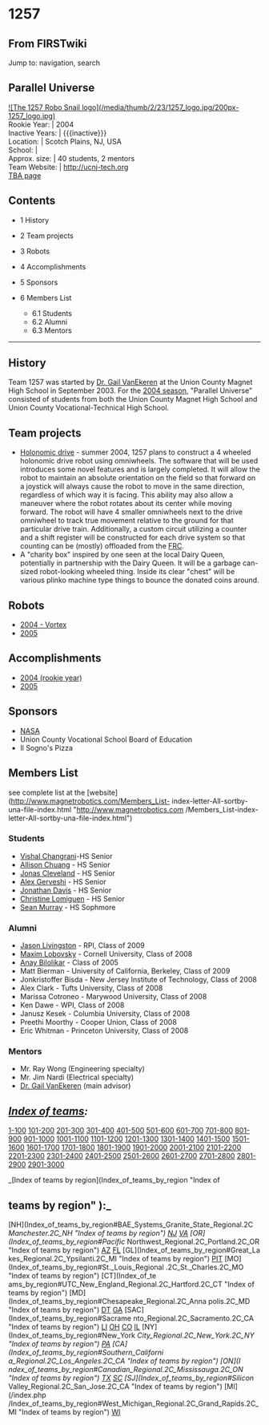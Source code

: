 # 1257

## From FIRSTwiki

Jump to: navigation, search

## Parallel Universe

[![The 1257 Robo Snail logo](/media/thumb/2/23/1257_logo.jpg/200px-
1257_logo.jpg)](Image:1257_logo.jpg "The 1257 Robo Snail logo")<br>
Rookie Year: | 2004<br>
Inactive Years: | {{{inactive}}}<br>
Location: | Scotch Plains, NJ, USA<br>
School: |<br>
Approx. size: | 40 students, 2 mentors<br>
Team Website: | <http://ucnj-tech.org><br>
[TBA page](http://www.thebluealliance.net/tbatv/team.php?team=1257 "http://www.thebluealliance.net/tbatv/team.php?team=1257")

## Contents

- 1 History
- 2 Team projects
- 3 Robots
- 4 Accomplishments
- 5 Sponsors
- 6 Members List

  - 6.1 Students
  - 6.2 Alumni
  - 6.3 Mentors

--------------------------------------------------------------------------------

## History

Team 1257 was started by [Dr. Gail VanEkeren](Gail_VanEkeren "Gail
VanEkeren") at the Union County Magnet High School in September 2003\. For the [2004 season](1257_in_2004 "1257 in 2004"), "Parallel Universe" consisted of students from both the Union County Magnet High School and Union County Vocational-Technical High School.

## Team projects

- [Holonomic drive](/index.php?title=Holonomic_drive&action=edit "Holonomic drive") - summer 2004, 1257 plans to construct a 4 wheeled holonomic drive robot using omniwheels. The software that will be used introduces some novel features and is largely completed. It will allow the robot to maintain an absolute orientation on the field so that forward on a joystick will always cause the robot to move in the same direction, regardless of which way it is facing. This ability may also allow a maneuver where the robot rotates about its center while moving forward. The robot will have 4 smaller omniwheels next to the drive omniwheel to track true movement relative to the ground for that particular drive train. Additionally, a custom circuit utilizing a counter and a shift register will be constructed for each drive system so that counting can be (mostly) offloaded from the [FRC](robot-controller).
- A "charity box" inspired by one seen at the local Dairy Queen, potentially in partnership with the Dairy Queen. It will be a garbage can-sized robot-looking wheeled thing. Inside its clear "chest" will be various plinko machine type things to bounce the donated coins around.

## Robots

- [2004 - Vortex](1257_in_2004 "1257 in 2004")
- [2005](1257_in_2005 "1257 in 2005")

## Accomplishments

- [2004 (rookie year)](1257_in_2004 "1257 in 2004")
- [2005](1257_in_2005 "1257 in 2005")

## Sponsors

- [NASA](NASA "NASA")
- Union County Vocational School Board of Education
- Il Sogno's Pizza

## Members List

see complete list at the [website](http://www.magnetrobotics.com/Members_List-
index-letter-All-sortby-una-file-index.html "http://www.magnetrobotics.com
/Members_List-index-letter-All-sortby-una-file-index.html")

### Students

- [Vishal Changrani](User:Vchangrani "User:Vchangrani")-HS Senior
- [Allison Chuang](User:Ally "User:Ally") - HS Senior
- [Jonas Cleveland](User:Jonas "User:Jonas") - HS Senior
- [Alex Gerveshi](User:Alex "User:Alex") - HS Senior
- [Jonathan Davis](User:Jonathan_Davis "User:Jonathan Davis") - HS Senior
- [Christine Lomiguen](User:Christine "User:Christine") - HS Senior
- [Sean Murray](User:Sean "User:Sean") - HS Sophmore

### Alumni

- [Jason Livingston](User:Jason "User:Jason") - RPI, Class of 2009
- [Maxim Lobovsky](User:Max "User:Max") - Cornell University, Class of 2008
- [Anay Bilolikar](User:Bilolikar "User:Bilolikar") - Class of 2005
- Matt Bierman - University of California, Berkeley, Class of 2009
- Jonkristoffer Bisda - New Jersey Institute of Technology, Class of 2008
- Alex Clark - Tufts University, Class of 2008
- Marissa Cotroneo - Marywood University, Class of 2008
- Ken Dawe - WPI, Class of 2008
- Janusz Kesek - Columbia University, Class of 2008
- Preethi Moorthy - Cooper Union, Class of 2008
- Eric Whitman - Princeton University, Class of 2008

### Mentors

- Mr. Ray Wong (Engineering specialty)
- Mr. Jim Nardi (Electrical specialty)
- [Dr. Gail VanEkeren](Gail_VanEkeren "Gail VanEkeren") (main advisor)

## _[Index of teams](Index_of_teams "Index of teams"):_

[1-100](Index_of_teams#1-100 "Index of teams") [101-200](Index_of_teams#101-200 "Index of teams") [201-300](Index_of_teams#201-300 "Index of teams") [301-400](Index_of_teams#301-400 "Index of teams") [401-500](Index_of_teams#401-500 "Index of teams") [501-600](Index_of_teams#501-600 "Index of teams") [601-700](Index_of_teams#601-700 "Index of teams") [701-800](Index_of_teams#701-800 "Index of teams") [801-900](Index_of_teams#801-900 "Index of teams") [901-1000](Index_of_teams#901-1000 "Index of teams") [1001-1100](Index_of_teams#1001-1100 "Index of teams") [1101-1200](Index_of_teams#1101-1200 "Index of teams") [1201-1300](Index_of_teams#1201-1300 "Index of teams") [1301-1400](Index_of_teams#1301-1400 "Index of teams") [1401-1500](Index_of_teams#1401-1500 "Index of teams") [1501-1600](Index_of_teams#1501-1600 "Index of teams") [1601-1700](Index_of_teams#1601-1700 "Index of teams") [1701-1800](Index_of_teams#1701-1800 "Index of teams") [1801-1900](Index_of_teams#1801-1900 "Index of teams") [1901-2000](Index_of_teams#1901-2000 "Index of teams") [2001-2100](Index_of_teams#2001-2100 "Index of teams") [2101-2200](Index_of_teams#2101-2200 "Index of teams") [2201-2300](Index_of_teams#2201-2300 "Index of teams") [2301-2400](Index_of_teams#2301-2400 "Index of teams") [2401-2500](Index_of_teams#2401-2500 "Index of teams") [2501-2600](Index_of_teams#2501-2600 "Index of teams") [2601-2700](Index_of_teams#2601-2700 "Index of teams") [2701-2800](Index_of_teams#2701-2800 "Index of teams") [2801-2900](Index_of_teams#2801-2900 "Index of teams") [2901-3000](Index_of_teams#2901-3000 "Index of teams")

_[Index of teams by region](Index_of_teams_by_region "Index of

## teams by region" ):_

[NH](Index_of_teams_by_region#BAE_Systems_Granite_State_Regional.2C
_Manchester.2C_NH "Index of teams by region") [NJ](Index_of_teams_by_region#New_Jersey_Regional.2C_Trenton.2C_NJ "Index of teams by region") [VA](Index_of_teams_by_region#NASA.2FVCU_Regional.2C_Richmond.2C_VA "Index of teams by region") [OR](Index_of_teams_by_region#Pacific_
Northwest_Regional.2C_Portland.2C_OR "Index of teams by region") [AZ](Index_of_teams_by_region#Arizona_Regional.2C_Phoenix.2C_AZ "Index of teams by region") [FL](Index_of_teams_by_region#Florida_Regional.2C_Orlando.2C_FL "Index of teams by region") [GL](Index_of_teams_by_region#Great_La
kes_Regional.2C_Ypsilanti.2C_MI "Index of teams by region") [PIT](Index_of_teams_by_region#Pittsburgh_Regional.2C_Pittsburgh.2C_PA "Index of
teams by region") [MO](Index_of_teams_by_region#St._Louis_Regional
.2C_St._Charles.2C_MO "Index of teams by region") [CT](Index_of_te
ams_by_region#UTC_New_England_Regional.2C_Hartford.2C_CT "Index of teams by
region") [MD](Index_of_teams_by_region#Chesapeake_Regional.2C_Anna
polis.2C_MD "Index of teams by region") [DT](Index_of_teams_by_region#Detroit_Regional.2C_Detroit.2C_MI "Index of teams by region") [GA](Index_of_teams_by_region#Peachtree_Regional.2C_Duluth.2C_GA "Index of teams by region") [SAC](Index_of_teams_by_region#Sacrame
nto_Regional.2C_Sacramento.2C_CA "Index of teams by region") [LI](Index_of_teams_by_region#SBPLI_Long_Island_Regional.2C_Brentwood.2C_NY "Index
of teams by region") [OH](Index_of_teams_by_region#Buckeye_Regional.2C_Cleveland.2C_OH "Index of teams by region") [CO](Index_of_teams_by_region#Colorado_Regional.2C_Denver.2C_CO "Index of teams by region") [IL](Index_of_teams_by_region#Midwest_Regional.2C_Evanston.2C_IL "Index of teams by region") [NY](Index_of_teams_by_region#New_York
_City_Regional.2C_New_York.2C_NY "Index of teams by region") [PA](Index_of_teams_by_region#Philadelphia_Regional.2C_Philadelphia.2C_PA "Index of
teams by region") [CA](Index_of_teams_by_region#Southern_Californi
a_Regional.2C_Los_Angeles.2C_CA "Index of teams by region") [ON](I
ndex_of_teams_by_region#Canadian_Regional.2C_Mississauga.2C_ON "Index of teams
by region") [TX](Index_of_teams_by_region#Lone_Star_Regional.2C_Houston.2C_TX "Index of teams by region") [SC](Index_of_teams_by_region#Palmetto_Regional.2C_Columbia.2C_SC "Index of teams by region") [SJ](Index_of_teams_by_region#Silicon_
Valley_Regional.2C_San_Jose.2C_CA "Index of teams by region") [MI](/index.php
/Index_of_teams_by_region#West_Michigan_Regional.2C_Grand_Rapids.2C_MI "Index
of teams by region") [WI](Index_of_teams_by_region#Wisconsin_Regional.2C_Milwaukee.2C_WI "Index of teams by region")
